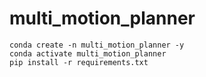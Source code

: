 # multi_motion_planner
```
conda create -n multi_motion_planner -y
conda activate multi_motion_planner
pip install -r requirements.txt
```

